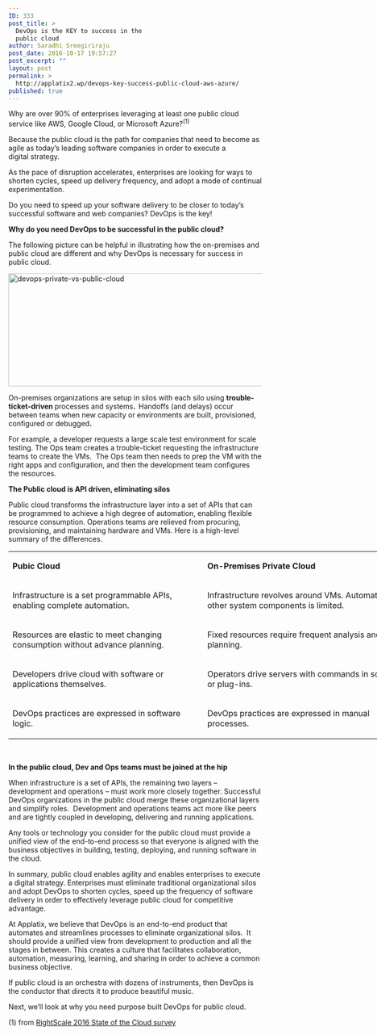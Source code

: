 ```yaml
---
ID: 333
post_title: >
  DevOps is the KEY to success in the
  public cloud
author: Saradhi Sreegiriraju
post_date: 2016-10-17 19:57:27
post_excerpt: ""
layout: post
permalink: >
  http://applatix2.wp/devops-key-success-public-cloud-aws-azure/
published: true
---
```

<p>Why are over 90% of enterprises leveraging at least one public cloud service like AWS, Google Cloud, or Microsoft Azure?<sup>(1)</sup></p>
<p>Because the public cloud is the path for companies that need to become as agile as today’s leading software companies in order to execute a digital strategy.</p>
<p>As the pace of disruption accelerates, enterprises are looking for ways to shorten cycles, speed up delivery frequency, and adopt a mode of continual experimentation. </p>
<p>Do you need to speed up your software delivery to be closer to today’s successful software and web companies? DevOps is the key!</p>
<p><strong>Why do you need DevOps to be successful in the public cloud?  </strong></p>
<p>The following picture can be helpful in illustrating how the on-premises and public cloud are different and why DevOps is necessary for success in public cloud.</p>
<p><img class="alignnone  wp-image-335" src="http://applatix2.wp/wp-content/uploads/2016/10/DevOps-private-vs.-public-cloud--300x99.png" alt="devops-private-vs-public-cloud" width="679" height="224" /></p>
<p>On-premises organizations are setup in silos with each silo using <strong>trouble-ticket-driven </strong>processes and systems<strong>.  </strong>Handoffs (and delays) occur between teams when new capacity or environments are built, provisioned, configured or debugged<strong>.</strong></p>
<p>For example, a developer requests a large scale test environment for scale testing. The Ops team creates a trouble-ticket requesting the infrastructure teams to create the VMs.  The Ops team then needs to prep the VM with the right apps and configuration, and then the development team configures the resources.   </p>
<p><strong>The Public cloud is API driven, eliminating silos</strong></p>
<p>Public cloud transforms the infrastructure layer into a set of APIs that can be programmed to achieve a high degree of automation, enabling flexible resource consumption. Operations teams are relieved from procuring, provisioning, and maintaining hardware and VMs. Here is a high-level summary of the differences.</p>
<table style="width: 790.8565673828125px;">
<tbody>
<tr>
<td style="width: 382px;">
<p><strong>Pubic Cloud</strong></p>
</td>
<td style="width: 399.8565673828125px;">
<p><strong>On-Premises Private Cloud</strong></p>
</td>
</tr>
<tr>
<td style="width: 382px;">
<p>Infrastructure is a set programmable APIs, enabling complete automation.</p>
</td>
<td style="width: 399.8565673828125px;">
<p>Infrastructure revolves around VMs. Automation of other system components is limited.</p>
</td>
</tr>
<tr>
<td style="width: 382px;">
<p>Resources are elastic to meet changing consumption without advance planning.</p>
</td>
<td style="width: 399.8565673828125px;">
<p>Fixed resources require frequent analysis and planning.</p>
</td>
</tr>
<tr>
<td style="width: 382px;">
<p>Developers drive cloud with software or applications themselves.</p>
</td>
<td style="width: 399.8565673828125px;">
<p>Operators drive servers with commands in scripts or plug-ins.   </p>
</td>
</tr>
<tr>
<td style="width: 382px;">
<p>DevOps practices are expressed in software logic.</p>
</td>
<td style="width: 399.8565673828125px;">
<p>DevOps practices are expressed in manual processes.</p>
</td>
</tr>
</tbody>
</table>
<p>&nbsp;</p>
<p><strong>In the public cloud, Dev and Ops teams must be joined at the hip </strong></p>
<p>When infrastructure is a set of APIs, the remaining two layers – development and operations – must work more closely together. Successful DevOps organizations in the public cloud merge these organizational layers and simplify roles.  Development and operations teams act more like peers and are tightly coupled in developing, delivering and running applications.</p>
<p>Any tools or technology you consider for the public cloud must provide a unified view of the end-to-end process so that everyone is aligned with the business objectives in building, testing, deploying, and running software in the cloud.</p>
<p>In summary, public cloud enables agility and enables enterprises to execute a digital strategy. Enterprises must eliminate traditional organizational silos and adopt DevOps to shorten cycles, speed up the frequency of software delivery in order to effectively leverage public cloud for competitive advantage. </p>
<p>At Applatix, we believe that DevOps is an end-to-end product that automates and streamlines processes to eliminate organizational silos.  It should provide a unified view from development to production and all the stages in between. This creates a culture that facilitates collaboration, automation, measuring, learning, and sharing in order to achieve a common business objective.</p>
<p>If public cloud is an orchestra with dozens of instruments, then DevOps is the conductor that directs it to produce beautiful music.</p>
<p>Next, we’ll look at why you need purpose built DevOps for public cloud.</p>
<p>(1) from <a href="https://www.rightscale.com/lp/state-of-the-cloud">RightScale 2016 State of the Cloud survey</a> </p>